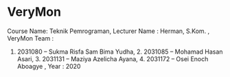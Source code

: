 # VeryMon

Course Name: Teknik Pemrograman,
Lecturer Name : Herman, S.Kom. ,
VeryMon Team :
  1. 2031080 – Sukma Risfa Sam Bima Yudha,
	2. 2031085 – Mohamad Hasan Asari,
	3. 2031131 – Maziya Azelicha Ayana,
	4. 2031172 – Osei Enoch Aboagye ,
Year : 2020
